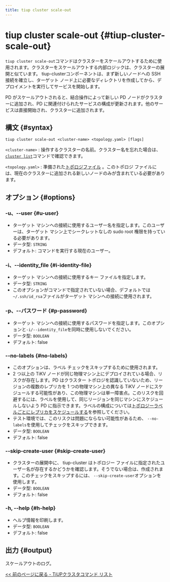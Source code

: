 ```yaml
---
title: tiup cluster scale-out
---
```


# tiup cluster scale-out {#tiup-cluster-scale-out}

`tiup cluster scale-out`コマンドはクラスターをスケールアウトするために使用されます。クラスターをスケールアウトする内部ロジックは、クラスターの展開と似ています。 tiup-clusterコンポーネントは、まず新しいノードへの SSH 接続を確立し、ターゲット ノード上に必要なディレクトリを作成してから、デプロイメントを実行してサービスを開始します。

PD がスケールアウトされると、結合操作によって新しい PD ノードがクラスターに追加され、PD に関連付けられたサービスの構成が更新されます。他のサービスは直接開始され、クラスターに追加されます。

## 構文 {#syntax}

```shell
tiup cluster scale-out <cluster-name> <topology.yaml> [flags]
```

`<cluster-name>` : 操作するクラスターの名前。クラスター名を忘れた場合は、 [<a href="/tiup/tiup-component-dm-list.md">`cluster list`</a>](/tiup/tiup-component-dm-list.md)コマンドで確認できます。

`<topology.yaml>` : 準備された[<a href="/tiup/tiup-dm-topology-reference.md">トポロジファイル</a>](/tiup/tiup-dm-topology-reference.md) 。このトポロジ ファイルには、現在のクラスターに追加される新しいノードのみが含まれている必要があります。

## オプション {#options}

### -u、--user {#u-user}

-   ターゲット マシンへの接続に使用するユーザー名を指定します。このユーザーは、ターゲット マシン上でシークレットなしの sudo root 権限を持っている必要があります。
-   データ型: `STRING`
-   デフォルト: コマンドを実行する現在のユーザー。

### -i、--identity_file {#i-identity-file}

-   ターゲット マシンへの接続に使用するキー ファイルを指定します。
-   データ型: `STRING`
-   このオプションがコマンドで指定されていない場合、デフォルトでは`~/.ssh/id_rsa`ファイルがターゲット マシンへの接続に使用されます。

### -p、--パスワード {#p-password}

-   ターゲット マシンへの接続に使用するパスワードを指定します。このオプションと`-i/--identity_file`を同時に使用しないでください。
-   データ型: `BOOLEAN`
-   デフォルト: false

### --no-labels {#no-labels}

-   このオプションは、ラベル チェックをスキップするために使用されます。
-   2 つ以上の TiKV ノードが同じ物理マシン上にデプロイされている場合、リスクが存在します。PD はクラスター トポロジを認識していないため、リージョンの複数のレプリカを 1 つの物理マシン上の異なる TiKV ノードにスケジュールする可能性があり、この物理マシンは単一障害点。このリスクを回避するには、ラベルを使用して、同じリージョンを同じマシンにスケジュールしないよう PD に指示できます。ラベルの構成については[<a href="/schedule-replicas-by-topology-labels.md">トポロジーラベルごとにレプリカをスケジュールする</a>](/schedule-replicas-by-topology-labels.md)を参照してください。
-   テスト環境では、このリスクは問題にならない可能性があるため、 `--no-labels`を使用してチェックをスキップできます。
-   データ型: `BOOLEAN`
-   デフォルト: false

### --skip-create-user {#skip-create-user}

-   クラスターの展開中に、 tiup-cluster はトポロジー ファイルに指定されたユーザー名が存在するかどうかを確認します。そうでない場合は、作成されます。このチェックをスキップするには、 `--skip-create-user`オプションを使用します。
-   データ型: `BOOLEAN`
-   デフォルト: false

### -h, --help {#h-help}

-   ヘルプ情報を印刷します。
-   データ型: `BOOLEAN`
-   デフォルト: false

## 出力 {#output}

スケールアウトのログ。

[<a href="/tiup/tiup-component-cluster.md#command-list">&lt;&lt; 前のページに戻る - TiUPクラスタコマンド リスト</a>](/tiup/tiup-component-cluster.md#command-list)
